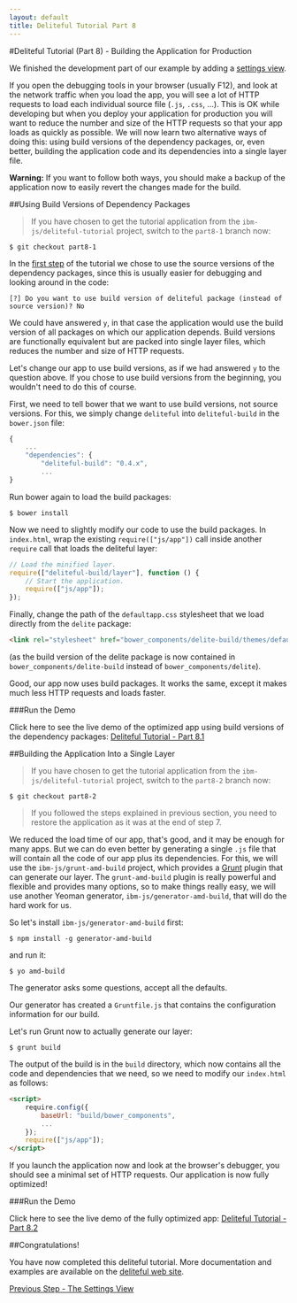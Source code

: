 ```yaml
---
layout: default
title: Deliteful Tutorial Part 8
---
```

#Deliteful Tutorial (Part 8) - Building the Application for Production

We finished the development part of our example by adding a [settings view](Part7SettingsView.md).

If you open the debugging tools in your browser (usually F12), and look at the network traffic when you load the app,
you will see a lot of HTTP requests to load each individual source file (`.js`, `.css`,  ...).
This is OK while developing but when you deploy your application for production you will want to reduce the number
and size of the HTTP requests so that your app loads as quickly as possible. We will now learn two alternative ways
of doing this: using build versions of the dependency packages, or, even better, building the application code and
its dependencies into a single layer file.

**Warning:** If you want to follow both ways, you should make a backup of the application now to easily revert
the changes made for the build.

##Using Build Versions of Dependency Packages

> If you have chosen to get the tutorial application from the `ibm-js/deliteful-tutorial` project,
switch to the `part8-1` branch now:
```
$ git checkout part8-1
```

In the [first step](Part1GettingStarted.md) of the tutorial we chose to use the source versions of the dependency
packages, since this is usually easier for debugging and looking around in the code:

```
[?] Do you want to use build version of deliteful package (instead of source version)? No
```

We could have answered `y`, in that case the application would use the build version of all packages on which our
application depends. Build versions are functionally equivalent but are packed into single layer files,
which reduces the number and size of HTTP requests.

Let's change our app to use build versions, as if we had answered `y` to the question above. If you chose to use build
versions from the beginning, you wouldn't need to do this of course.

First, we need to tell bower that we want to use build versions, not source versions. For this,
we simply change `deliteful` into `deliteful-build` in the `bower.json` file:

```js
{
	...
	"dependencies": {
		"deliteful-build": "0.4.x",
		...
}
```

Run bower again to load the build packages:

```
$ bower install
```

Now we need to slightly modify our code to use the build packages. In `index.html`,
wrap the existing `require(["js/app"])` call inside another `require` call that loads the deliteful layer:

```js
// Load the minified layer.
require(["deliteful-build/layer"], function () {
	// Start the application.
	require(["js/app"]);
});
```

Finally, change the path of the `defaultapp.css` stylesheet that we load directly from the `delite` package:

```html
<link rel="stylesheet" href="bower_components/delite-build/themes/defaultapp.css">
```

(as the build version of the delite package is now contained in `bower_components/delite-build` instead of
`bower_components/delite`).

Good, our app now uses build packages. It works the same, except it makes much less HTTP requests and loads faster.

###Run the Demo

Click here to see the live demo of the optimized app using build versions of the dependency packages:
[Deliteful Tutorial - Part 8.1](http://ibm-js.github.io/deliteful-tutorial/runnable/part8-1/index.html)

##Building the Application Into a Single Layer

> If you have chosen to get the tutorial application from the `ibm-js/deliteful-tutorial` project,
switch to the `part8-2` branch now:
```
$ git checkout part8-2
```

<!-- separate the two quotes -->  

> If you followed the steps explained in previous section, you need to restore the application as it was at
the end of step 7.

We reduced the load time of our app, that's good, and it may be enough for many apps. But we can do even better by
generating a single `.js` file that will contain all the code of our app plus its dependencies. For this,
we will use the `ibm-js/grunt-amd-build` project, which provides a [Grunt](gruntjs.com) plugin that can generate our
layer. The `grunt-amd-build` plugin is really powerful and flexible and provides many options,
so to make things really easy, we will use another Yeoman generator, `ibm-js/generator-amd-build`,
that will do the hard work for us.

So let's install `ibm-js/generator-amd-build` first:

```
$ npm install -g generator-amd-build
```

and run it:

```
$ yo amd-build
```

The generator asks some questions, accept all the defaults.

Our generator has created a `Gruntfile.js` that contains the configuration information for our build.

Let's run Grunt now to actually generate our layer:

```
$ grunt build
```

The output of the build is in the `build` directory, which now contains all the code and dependencies that we need,
so we need to modify our `index.html` as follows:

```html
<script>
	require.config({
		baseUrl: "build/bower_components",
		...
	});
	require(["js/app"]);
</script>
```

If you launch the application now and look at the browser's debugger, you should see a minimal set of HTTP requests.
Our application is now fully optimized!

###Run the Demo

Click here to see the live demo of the fully optimized app:
[Deliteful Tutorial - Part 8.2](http://ibm-js.github.io/deliteful-tutorial/runnable/part8-2/index.html)

##Congratulations!

You have now completed this deliteful tutorial. More documentation and examples are available on the
[deliteful web site](http://ibm-js.github.io/deliteful/index.html).

[Previous Step - The Settings View](Part7SettingsView.md)
